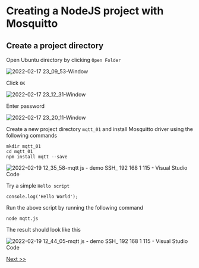 # Creating a NodeJS project with Mosquitto 
## Create a project directory

Open Ubuntu directory by clicking `Open Folder`

![2022-02-17 23_09_53-Window](https://user-images.githubusercontent.com/55657279/154522356-2fe907a0-dc80-4363-a922-bde5b2f6724b.png)

Click `OK`

![2022-02-17 23_12_31-Window](https://user-images.githubusercontent.com/55657279/154522836-c644d1e9-c9e2-4ff6-bc23-62a85d7404e9.png)

Enter password

![2022-02-17 23_20_11-Window](https://user-images.githubusercontent.com/55657279/154524483-68ab2d52-9eb5-46d2-b666-c060bc3846a9.png)

Create a new project directory `mqtt_01` and install Mosquitto driver using the following commands
```
mkdir mqtt_01
cd mqtt_01
npm install mqtt --save
```

![2022-02-19 12_35_58-mqtt js - demo  SSH_ 192 168 1 115  - Visual Studio Code](https://user-images.githubusercontent.com/55657279/154787912-8c1cc5ea-ab49-4992-bbc0-b48b1fc36510.png)

Try a simple `Hello script`
```
console.log('Hello World');
```

Run the above script by running the following command
```
node mqtt.js
```

The result should look like this

![2022-02-19 12_44_05-mqtt js - demo  SSH_ 192 168 1 115  - Visual Studio Code](https://user-images.githubusercontent.com/55657279/154788242-2858d123-7831-4e92-bd4e-21004fcf7f67.png)

[Next >>](1.md)
